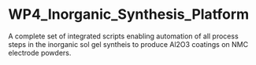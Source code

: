# WP4_Inorganic_Synthesis_Platform
A complete set of integrated scripts enabling automation of all process steps in the inorganic sol gel syntheis to produce Al2O3 coatings on NMC electrode powders.
